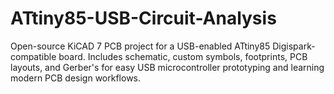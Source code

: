 # ATtiny85-USB-Circuit-Analysis
Open-source KiCAD 7 PCB project for a USB-enabled ATtiny85 Digispark-compatible board. Includes schematic, custom symbols, footprints, PCB layouts, and Gerber's for easy USB microcontroller prototyping and learning modern PCB design workflows.
